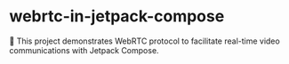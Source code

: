 # webrtc-in-jetpack-compose
📱 This project demonstrates WebRTC protocol to facilitate real-time video communications with Jetpack Compose.
